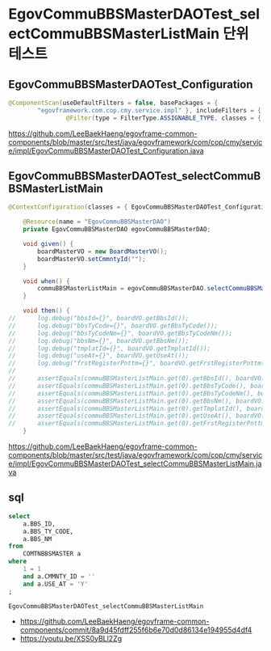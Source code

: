 # EgovCommuBBSMasterDAOTest_selectCommuBBSMasterListMain 단위 테스트

## EgovCommuBBSMasterDAOTest_Configuration

```java
@ComponentScan(useDefaultFilters = false, basePackages = {
		"egovframework.com.cop.cmy.service.impl" }, includeFilters = {
				@Filter(type = FilterType.ASSIGNABLE_TYPE, classes = { EgovCommuBBSMasterDAO.class }) })

```

https://github.com/LeeBaekHaeng/egovframe-common-components/blob/master/src/test/java/egovframework/com/cop/cmy/service/impl/EgovCommuBBSMasterDAOTest_Configuration.java

## EgovCommuBBSMasterDAOTest_selectCommuBBSMasterListMain

```java
@ContextConfiguration(classes = { EgovCommuBBSMasterDAOTest_Configuration.class })

	@Resource(name = "EgovCommuBBSMasterDAO")
	private EgovCommuBBSMasterDAO egovCommuBBSMasterDAO;

	void given() {
		boardMasterVO = new BoardMasterVO();
		boardMasterVO.setCmmntyId("");
	}

	void when() {
		commuBBSMasterListMain = egovCommuBBSMasterDAO.selectCommuBBSMasterListMain(boardMasterVO);
	}

	void then() {
//		log.debug("bbsId={}", boardVO.getBbsId());
//		log.debug("bbsTyCode={}", boardVO.getBbsTyCode());
//		log.debug("bbsTyCodeNm={}", boardVO.getBbsTyCodeNm());
//		log.debug("bbsNm={}", boardVO.getBbsNm());
//		log.debug("tmplatId={}", boardVO.getTmplatId());
//		log.debug("useAt={}", boardVO.getUseAt());
//		log.debug("frstRegisterPnttm={}", boardVO.getFrstRegisterPnttm());
//
//		assertEquals(commuBBSMasterListMain.get(0).getBbsId(), boardVO.getBbsId());
//		assertEquals(commuBBSMasterListMain.get(0).getBbsTyCode(), boardVO.getBbsTyCode());
//		assertEquals(commuBBSMasterListMain.get(0).getBbsTyCodeNm(), boardVO.getBbsTyCodeNm());
//		assertEquals(commuBBSMasterListMain.get(0).getBbsNm(), boardVO.getBbsNm());
//		assertEquals(commuBBSMasterListMain.get(0).getTmplatId(), boardVO.getTmplatId());
//		assertEquals(commuBBSMasterListMain.get(0).getUseAt(), boardVO.getUseAt());
//		assertEquals(commuBBSMasterListMain.get(0).getFrstRegisterPnttm(), boardVO.getFrstRegisterPnttm());
	}
```

https://github.com/LeeBaekHaeng/egovframe-common-components/blob/master/src/test/java/egovframework/com/cop/cmy/service/impl/EgovCommuBBSMasterDAOTest_selectCommuBBSMasterListMain.java

## sql

```sql
select
    a.BBS_ID,
    a.BBS_TY_CODE,
    a.BBS_NM
from
    COMTNBBSMASTER a
where
    1 = 1
    and a.CMMNTY_ID = ''
    and a.USE_AT = 'Y'
;
```

```
EgovCommuBBSMasterDAOTest_selectCommuBBSMasterListMain
```

- https://github.com/LeeBaekHaeng/egovframe-common-components/commit/8a9d45fdff255f6b6e70d0d86134e194955d4df4
- https://youtu.be/XSS0yBLl2Zg
